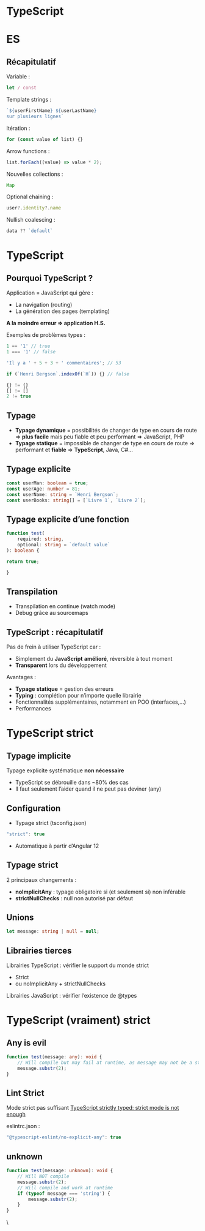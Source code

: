 # TypeScript 

# ES

## Récapitulatif 

Variable : 


```typescript
let / const 
```


Template strings : 


```typescript
`${userFirstName} ${userLastName}
sur plusieurs lignes`
```


Itération : 


```typescript
for (const value of list) {}
```


Arrow functions : 


```typescript
list.forEach((value) => value * 2);
```


Nouvelles collections : 


```typescript
Map 
```


Optional chaining :


```typescript
user?.identity?.name
```


Nullish coalescing : 


```typescript
data ?? `default`
```


# TypeScript 

## Pourquoi TypeScript ? 

Application = JavaScript qui gère : 

* La navigation (routing)
* La génération des pages (templating)

**A la moindre erreur => application H.S.**


Exemples de problèmes types : 


```typescript
1 == '1' // true
1 === '1' // false

'Il y a ' + 5 + 3 + ' commentaires'; // 53

if (`Henri Bergson`.indexOf(`H`)) {} // false

{} != {}
[] != []
2 != true
```


## Typage 

* **Typage dynamique** = possibilités de changer de type en cours de route => **plus facile** mais peu fiable et peu performant => JavaScript, PHP
* **Typage statique** = impossible de changer de type en cours de route => performant et **fiable** => **TypeScript**, Java, C#…


## Typage explicite 

```typescript
const userMan: boolean = true;
const userAge: number = 81;
const userName: string = `Henri Bergson`;
const userBooks: string[] = [`Livre 1`, `Livre 2`];
```


## Typage explicite d’une fonction 

```typescript
function test(
    required: string,
    optional: string = `default value`
): boolean {

return true;

}
```


## Transpilation 

* Transpilation en continue (watch mode) 
* Debug grâce au sourcemaps 


## TypeScript : récapitulatif 

Pas de frein à utiliser TypeScript car : 

* Simplement du **JavaScript** **amélioré**, réversible à tout moment 
* **Transparent** lors du développement 


Avantages : 

* **Typage** **statique** = gestion des erreurs 
* **Typing** : complétion pour n’importe quelle librairie 
* Fonctionnalités supplémentaires, notamment en POO (interfaces,…) 
* Performances 


# TypeScript strict

## Typage implicite 

Typage explicite systématique **non nécessaire** 

* TypeScript se débrouille dans \~80% des cas 
* Il faut seulement l’aider quand il ne peut pas deviner (any)


## Configuration

* Typage strict (tsconfig.json)


```typescript
"strict": true
```


* Automatique à partir d’Angular 12


## Typage strict


2 principaux changements : 

* **noImplicitAny** : typage obligatoire si (et seulement si) non inférable
* **strictNullChecks** : null non autorisé par défaut 


## Unions 

```typescript
let message: string | null = null;
```


## Librairies tierces 

Librairies TypeScript : vérifier le support du monde strict 

* Strict
* ou noImplicitAny + strictNullChecks 

Librairies JavaScript : vérifier l’existence de @types 


# TypeScript (vraiment) strict 

## Any is evil 

```typescript
function test(message: any): void {
    // Will compile but may fail at runtime, as message may not be a string
    message.substr(2);
}
```


## Lint Strict 

Mode strict pas suffisant [TypeScript strictly typed: strict mode is not enough](https://medium.com/@cyrilletuzi/typescript-strictly-typed-strict-mode-is-not-enough-40df698e2deb)

eslintrc.json : 


```typescript
"@typescript-eslint/no-explicit-any": true
```


## unknown 

```typescript
function test(message: unknown): void {
    // Will NOT compile
    message.substr(2);
    // Will compile and work at runtime
    if (typeof message === 'string') {
        message.substr(2);
    }
}
```


\
